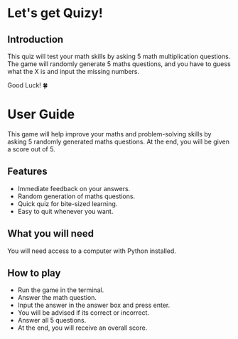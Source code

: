 # Let's get Quizy! 
## Introduction
This quiz will test your math skills by asking 5 math multiplication questions. 
The game will randomly generate 5 maths questions, and you have to guess what the X is and input the missing numbers. 

Good Luck! 🍀

# User Guide
This game will help improve your maths and problem-solving skills by asking 5 randomly generated maths questions. 
At the end, you will be given a score out of 5. 

## Features
- Immediate feedback on your answers.
- Random generation of maths questions.
- Quick quiz for bite-sized learning.
- Easy to quit whenever you want.

## What you will need
You will need access to a computer with Python installed. 

## How to play
- Run the game in the terminal.
- Answer the math question.
- Input the answer in the answer box and press enter.
- You will be advised if its correct or incorrect.
- Answer all 5 questions.
- At the end, you will receive an overall score.  
